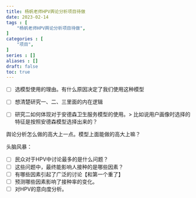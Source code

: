 ```yaml
---
title: 杨帆老师HPV舆论分析项目待做
date: 2023-02-14
tags : [
	"杨帆老师HPV舆论分析项目待做",
]
categories : [
	"项目",
]
series : []
aliases : []
draft: false
toc: true
---
```


- [ ] 选模型使用的理由。有什么原因决定了我们使用这种模型
- [ ] 想清楚研究一、二、三里面的内在逻辑
- [ ] 研究二如何体现对于安德森卫生服务模型的使用。> 比如说用户画像时选择的特征是按照安德森模型选择出来的？


舆论分析怎么做的高大上一点。模型上面能做的高大上嘛？


头脑风暴：
- [ ] 民众对于HPV中讨论最多的是什么问题？
- [ ] 这些问题中，最终能影响人接种的是哪些因素？
- [ ] 有哪些因素引起了广泛的讨论【和第一个重了】
- [ ] 预测哪些因素影响了接种率的变化。
- [ ] 对HPV的意向度分析。